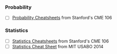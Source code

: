 ### Probability
- [ ] [Probability Cheatsheets](https://github.com/lc4695/CheatSheet/blob/main/Probability-and-Statistics/Probability%20Cheatsheets.pdf) from Stanford's CME 106
### Statistics
- [ ] [Statistics Cheatsheets](https://github.com/lc4695/CheatSheet/blob/main/Probability-and-Statistics/Statistics%20Cheatsheets.pdf) from Stanford's CME 106
- [ ] [Statistics Cheat Sheet](https://github.com/lc4695/CheatSheet/blob/main/Probability-and-Statistics/Statistics%20Cheat%20Sheet.pdf) from MIT USABO 2014
